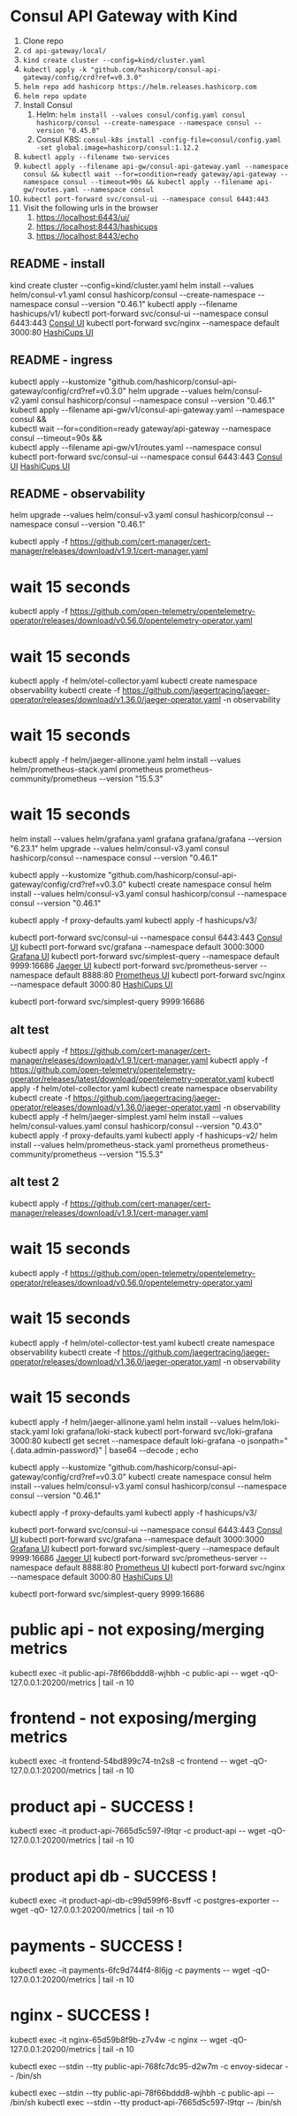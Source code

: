 # Consul API Gateway with Kind

1. Clone repo
2. `cd api-gateway/local/`
3. `kind create cluster --config=kind/cluster.yaml`
4. `kubectl apply -k "github.com/hashicorp/consul-api-gateway/config/crd?ref=v0.3.0"`
5. `helm repo add hashicorp https://helm.releases.hashicorp.com`
6. `helm repo update`
7. Install Consul
    1. Helm: 
    `helm install --values consul/config.yaml consul hashicorp/consul --create-namespace --namespace consul --version "0.45.0"`
    2. Consul K8S:
    `consul-k8s install -config-file=consul/config.yaml -set global.image=hashicorp/consul:1.12.2`
8. `kubectl apply --filename two-services`
9.  `kubectl apply --filename api-gw/consul-api-gateway.yaml --namespace consul && kubectl wait --for=condition=ready gateway/api-gateway --namespace consul --timeout=90s && kubectl apply --filename api-gw/routes.yaml --namespace consul` 
10.  `kubectl port-forward svc/consul-ui --namespace consul 6443:443`
11. Visit the following urls in the browser
    1.  [https://localhost:6443/ui/](https://localhost:6443/ui/)
    2.  [https://localhost:8443/hashicups](https://localhost:8443/hashicups)
    3.  [https://localhost:8443/echo](https://localhost:8443/echo)


## README - install

kind create cluster --config=kind/cluster.yaml
helm install --values helm/consul-v1.yaml consul hashicorp/consul --create-namespace --namespace consul --version "0.46.1"
kubectl apply --filename hashicups/v1/
kubectl port-forward svc/consul-ui --namespace consul 6443:443
[Consul UI](https://localhost:6443/ui/)
kubectl port-forward svc/nginx --namespace default 3000:80
[HashiCups UI](http://localhost:3000/)

## README - ingress

kubectl apply --kustomize "github.com/hashicorp/consul-api-gateway/config/crd?ref=v0.3.0"
helm upgrade --values helm/consul-v2.yaml consul hashicorp/consul --namespace consul --version "0.46.1"
kubectl apply --filename api-gw/v1/consul-api-gateway.yaml --namespace consul && \
 kubectl wait --for=condition=ready gateway/api-gateway --namespace consul --timeout=90s && \
 kubectl apply --filename api-gw/v1/routes.yaml --namespace consul
kubectl port-forward svc/consul-ui --namespace consul 6443:443
[Consul UI](https://localhost:6443/ui/)
[HashiCups UI](https://localhost:8443/)

## README - observability

helm upgrade --values helm/consul-v3.yaml consul hashicorp/consul --namespace consul --version "0.46.1"

kubectl apply -f https://github.com/cert-manager/cert-manager/releases/download/v1.9.1/cert-manager.yaml
# wait 15 seconds
kubectl apply -f https://github.com/open-telemetry/opentelemetry-operator/releases/download/v0.56.0/opentelemetry-operator.yaml
# wait 15 seconds
kubectl apply -f helm/otel-collector.yaml
kubectl create namespace observability
kubectl create -f https://github.com/jaegertracing/jaeger-operator/releases/download/v1.36.0/jaeger-operator.yaml -n observability
# wait 15 seconds
kubectl apply -f helm/jaeger-allinone.yaml
helm install --values helm/prometheus-stack.yaml prometheus prometheus-community/prometheus --version "15.5.3"
# wait 15 seconds
helm install --values helm/grafana.yaml grafana grafana/grafana --version "6.23.1"
helm upgrade --values helm/consul-v3.yaml consul hashicorp/consul --namespace consul --version "0.46.1"

kubectl apply --kustomize "github.com/hashicorp/consul-api-gateway/config/crd?ref=v0.3.0"
kubectl create namespace consul
helm install --values helm/consul-v3.yaml consul hashicorp/consul --namespace consul --version "0.46.1"

kubectl apply -f proxy-defaults.yaml 
kubectl apply -f hashicups/v3/

kubectl port-forward svc/consul-ui --namespace consul 6443:443
[Consul UI](https://localhost:6443/ui/)
kubectl port-forward svc/grafana --namespace default 3000:3000
[Grafana UI](http://localhost:3000/)
kubectl port-forward svc/simplest-query --namespace default 9999:16686
[Jaeger UI](http://localhost:9999/)
kubectl port-forward svc/prometheus-server --namespace default 8888:80
[Prometheus UI](http://localhost:8888/)
kubectl port-forward svc/nginx --namespace default 3000:80
[HashiCups UI](http://localhost:3000/)

kubectl port-forward svc/simplest-query 9999:16686


## alt test

kubectl apply -f https://github.com/cert-manager/cert-manager/releases/download/v1.9.1/cert-manager.yaml
kubectl apply -f https://github.com/open-telemetry/opentelemetry-operator/releases/latest/download/opentelemetry-operator.yaml
kubectl apply -f helm/otel-collector.yaml
kubectl create namespace observability
kubectl create -f https://github.com/jaegertracing/jaeger-operator/releases/download/v1.36.0/jaeger-operator.yaml -n observability
kubectl apply -f helm/jaeger-simplest.yaml
helm install --values helm/consul-values.yaml consul hashicorp/consul --version "0.43.0"
kubectl apply -f proxy-defaults.yaml 
kubectl apply -f hashicups-v2/
helm install --values helm/prometheus-stack.yaml prometheus prometheus-community/prometheus --version "15.5.3"


## alt test 2

kubectl apply -f https://github.com/cert-manager/cert-manager/releases/download/v1.9.1/cert-manager.yaml
# wait 15 seconds
kubectl apply -f https://github.com/open-telemetry/opentelemetry-operator/releases/download/v0.56.0/opentelemetry-operator.yaml
# wait 15 seconds
kubectl apply -f helm/otel-collector-test.yaml
kubectl create namespace observability
kubectl create -f https://github.com/jaegertracing/jaeger-operator/releases/download/v1.36.0/jaeger-operator.yaml -n observability
# wait 15 seconds
kubectl apply -f helm/jaeger-allinone.yaml
helm install --values helm/loki-stack.yaml loki grafana/loki-stack
kubectl port-forward svc/loki-grafana 3000:80
kubectl get secret --namespace default loki-grafana -o jsonpath="{.data.admin-password}" | base64 --decode ; echo

kubectl apply --kustomize "github.com/hashicorp/consul-api-gateway/config/crd?ref=v0.3.0"
kubectl create namespace consul
helm install --values helm/consul-v3.yaml consul hashicorp/consul --namespace consul --version "0.46.1"

kubectl apply -f proxy-defaults.yaml 
kubectl apply -f hashicups/v3/

kubectl port-forward svc/consul-ui --namespace consul 6443:443
[Consul UI](https://localhost:6443/ui/)
kubectl port-forward svc/grafana --namespace default 3000:3000
[Grafana UI](http://localhost:3000/)
kubectl port-forward svc/simplest-query --namespace default 9999:16686
[Jaeger UI](http://localhost:9999/)
kubectl port-forward svc/prometheus-server --namespace default 8888:80
[Prometheus UI](http://localhost:8888/)
kubectl port-forward svc/nginx --namespace default 3000:80
[HashiCups UI](http://localhost:3000/)

kubectl port-forward svc/simplest-query 9999:16686

# public api - not exposing/merging metrics
kubectl exec -it public-api-78f66bddd8-wjhbh -c public-api -- wget -qO- 127.0.0.1:20200/metrics | tail -n 10
# frontend - not exposing/merging metrics
kubectl exec -it frontend-54bd899c74-tn2s8 -c frontend -- wget -qO- 127.0.0.1:20200/metrics | tail -n 10

# product api - SUCCESS !
kubectl exec -it product-api-7665d5c597-l9tqr -c product-api -- wget -qO- 127.0.0.1:20200/metrics | tail -n 10

# product api db - SUCCESS !
kubectl exec -it product-api-db-c99d599f6-8svff  -c postgres-exporter -- wget -qO- 127.0.0.1:20200/metrics | tail -n 10

# payments - SUCCESS !
kubectl exec -it payments-6fc9d744f4-8l6jg -c payments -- wget -qO- 127.0.0.1:20200/metrics | tail -n 10

# nginx - SUCCESS !
kubectl exec -it nginx-65d59b8f9b-z7v4w  -c nginx -- wget -qO- 127.0.0.1:20200/metrics | tail -n 10



kubectl exec --stdin --tty public-api-768fc7dc95-d2w7m -c envoy-sidecar -- /bin/sh

kubectl exec --stdin --tty public-api-78f66bddd8-wjhbh -c public-api -- /bin/sh
kubectl exec --stdin --tty product-api-7665d5c597-l9tqr -- /bin/sh